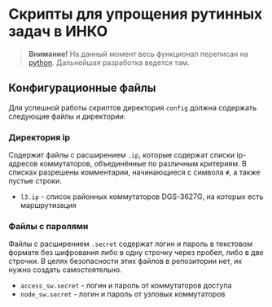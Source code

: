 # Скрипты для упрощения рутинных задач в ИНКО

> **Внимание!** На данный момент весь функционал переписан на [python](https://github.com/truman369/inkotools-api). Дальнейшая разработка ведется там.

## Конфигурационные файлы
Для успешной работы скриптов директория `config` должна содержать следующие файлы и директории: 
### Директория ip
Содержит файлы с расширением `.ip`, которые содержат списки ip-адресов коммутаторов, объединённые по различным критериям. В списках разрешены комментарии, начинающиеся с символа `#`, а также пустые строки. 
- `l3.ip` - список районных коммутаторов DGS-3627G, на которых есть маршрутизация
### Файлы с паролями
Файлы с расширением `.secret` содержат логин и пароль в текстовом формате без шифрования либо в одну строчку через пробел, либо в две строчки. В целях безопасности этих файлов в репозитории нет, их нужно создать самостоятельно. 
- `access_sw.secret` - логин и пароль от коммутаторов доступа
- `node_sw.secret` - логин и пароль от узловых коммутаторов 
